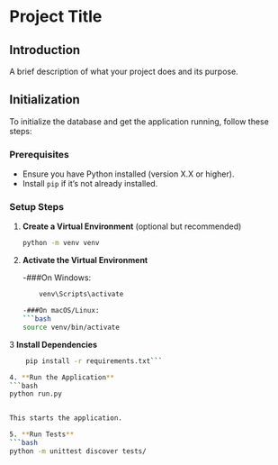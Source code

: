 # Project Title

## Introduction
A brief description of what your project does and its purpose.

## Initialization

To initialize the database and get the application running, follow these steps:

### Prerequisites
- Ensure you have Python installed (version X.X or higher).
- Install `pip` if it’s not already installed.

### Setup Steps

1. **Create a Virtual Environment** (optional but recommended)
   ```bash
   python -m venv venv

2. **Activate the Virtual Environment**
    
    -###On Windows:
    ```bash
        venv\Scripts\activate
    
   -###On macOS/Linux:
    ```bash
    source venv/bin/activate

3 **Install Dependencies**
```bash
    pip install -r requirements.txt```

4. **Run the Application**
```bash
python run.py


This starts the application.

5. **Run Tests**
```bash
python -m unittest discover tests/
